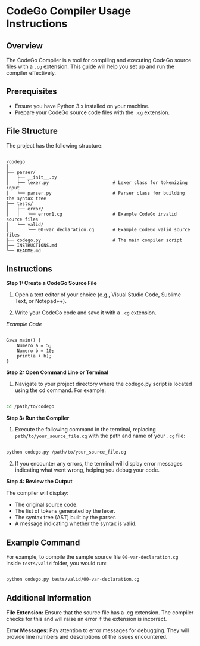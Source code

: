 # CodeGo Compiler Usage Instructions

## Overview
The CodeGo Compiler is a tool for compiling and executing CodeGo source files with a `.cg` extension. This guide will help you set up and run the compiler effectively.

## Prerequisites
- Ensure you have Python 3.x installed on your machine.
- Prepare your CodeGo source code files with the `.cg` extension.

## File Structure
The project has the following structure:

```

/codego
│
├── parser/
│   ├── __init__.py
│   ├── lexer.py                        # Lexer class for tokenizing input
│   └── parser.py                       # Parser class for building the syntax tree
├── tests/
│   ├── error/                          
│   │   └── error1.cg                   # Example CodeGo invalid source files
│   └── valid/                          
│       └── 00-var_declaration.cg       # Example CodeGo valid source files
├── codego.py                           # The main compiler script
├── INSTRUCTIONS.md
└── README.md

```


## Instructions

**Step 1: Create a CodeGo Source File**

1. Open a text editor of your choice (e.g., Visual Studio Code, Sublime Text, or Notepad++).

2. Write your CodeGo code and save it with a `.cg` extension.

*Example Code*

```codego

Gawa main() {
    Numero a = 5;
    Numero b = 10;
    print(a + b);
}

```

**Step 2: Open Command Line or Terminal**

1. Navigate to your project directory where the codego.py script is located using the cd command. For example:

```bash

cd /path/to/codego

```

**Step 3: Run the Compiler**

1. Execute the following command in the terminal, replacing `path/to/your_source_file.cg` with the path and name of your `.cg` file:

```bash

python codego.py /path/to/your_source_file.cg

```

2. If you encounter any errors, the terminal will display error messages indicating what went wrong, helping you debug your code.


**Step 4: Review the Output**

The compiler will display:
* The original source code.
* The list of tokens generated by the lexer.
* The syntax tree (AST) built by the parser.
* A message indicating whether the syntax is valid.


## Example Command

For example, to compile the sample source file `00-var-declaration.cg` inside `tests/valid` folder, you would run:

```bash

python codego.py tests/valid/00-var-declaration.cg

```

## Additional Information

**File Extension:** Ensure that the source file has a .cg extension. The compiler checks for this and will raise an error if the extension is incorrect.

**Error Messages:** Pay attention to error messages for debugging. They will provide line numbers and descriptions of the issues encountered.